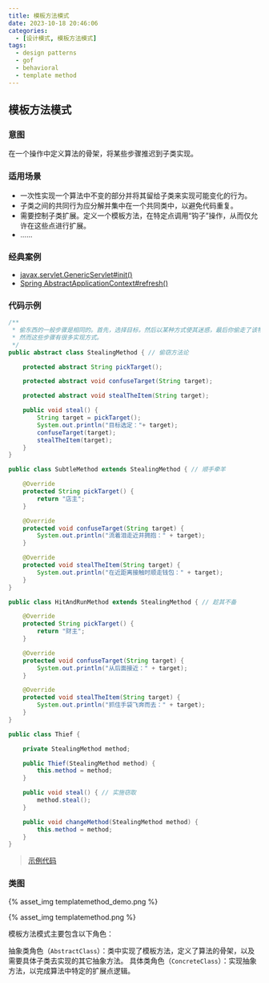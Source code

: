 ```yaml
---
title: 模板方法模式
date: 2023-10-18 20:46:06
categories:
  - [设计模式, 模板方法模式]
tags:
  - design patterns
  - gof
  - behavioral
  - template method
---
```


## 模板方法模式

### 意图

在一个操作中定义算法的骨架，将某些步骤推迟到子类实现。

### 适用场景

- 一次性实现一个算法中不变的部分并将其留给子类来实现可能变化的行为。
- 子类之间的共同行为应分解并集中在一个共同类中，以避免代码重复。
- 需要控制子类扩展。定义一个模板方法，在特定点调用“钩子”操作，从而仅允许在这些点进行扩展。
- ......

<!-- more -->

### 经典案例

- [javax.servlet.GenericServlet#init()](https://jakarta.ee/specifications/servlet/4.0/apidocs/javax/servlet/genericservlet#init--)
- [Spring AbstractApplicationContext#refresh()](https://docs.spring.io/spring-framework/docs/5.3.29/javadoc-api/org/springframework/context/support/AbstractApplicationContext.html#refresh--)

### 代码示例

```java
/**
 * 偷东西的一般步骤是相同的。首先，选择目标，然后以某种方式使其迷惑，最后你偷走了该物品。
 * 然而这些步骤有很多实现方式。
 */
public abstract class StealingMethod { // 偷窃方法论

    protected abstract String pickTarget();

    protected abstract void confuseTarget(String target);

    protected abstract void stealTheItem(String target);

    public void steal() {
        String target = pickTarget();
        System.out.println("目标选定："+ target);
        confuseTarget(target);
        stealTheItem(target);
    }
}

public class SubtleMethod extends StealingMethod { // 顺手牵羊

    @Override
    protected String pickTarget() {
        return "店主";
    }

    @Override
    protected void confuseTarget(String target) {
        System.out.println("流着泪走近并拥抱：" + target);
    }

    @Override
    protected void stealTheItem(String target) {
        System.out.println("在近距离接触时顺走钱包：" + target);
    }
}

public class HitAndRunMethod extends StealingMethod { // 趁其不备

    @Override
    protected String pickTarget() {
        return "财主";
    }

    @Override
    protected void confuseTarget(String target) {
        System.out.println("从后面接近：" + target);
    }

    @Override
    protected void stealTheItem(String target) {
        System.out.println("抓住手袋飞奔而去：" + target);
    }
}

public class Thief {

    private StealingMethod method;

    public Thief(StealingMethod method) {
        this.method = method;
    }

    public void steal() { // 实施窃取
        method.steal();
    }

    public void changeMethod(StealingMethod method) {
        this.method = method;
    }
}
```

> [示例代码]()

### 类图

{% asset_img templatemethod_demo.png %}

{% asset_img templatemethod.png %}

模板方法模式主要包含以下角色：

抽象类角色（`AbstractClass`）：类中实现了模板方法，定义了算法的骨架，以及需要具体子类去实现的其它抽象方法。
具体类角色（`ConcreteClass`）：实现抽象方法，以完成算法中特定的扩展点逻辑。
